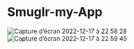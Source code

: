 # Smuglr-my-App
![Capture d’écran 2022-12-17 à 22 58 28](https://user-images.githubusercontent.com/65620947/208267720-b84a9f86-f18d-47bc-8edb-b03d039ba951.png)
![Capture d’écran 2022-12-17 à 22 59 45](https://user-images.githubusercontent.com/65620947/208267723-c02df881-055b-43d2-b45d-60027a4a905f.png)
